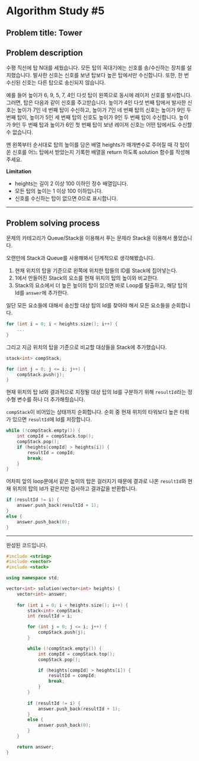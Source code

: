 # Algorithm Study #5

## Problem title: **Tower**

## Problem description
수평 직선에 탑 N대를 세웠습니다. 모든 탑의 꼭대기에는 신호를 송/수신하는 장치를 설치했습니다. 발사한 신호는 신호를 보낸 탑보다 높은 탑에서만 수신합니다. 또한, 한 번 수신된 신호는 다른 탑으로 송신되지 않습니다.

예를 들어 높이가 6, 9, 5, 7, 4인 다섯 탑이 왼쪽으로 동시에 레이저 신호를 발사합니다. 그러면, 탑은 다음과 같이 신호를 주고받습니다. 높이가 4인 다섯 번째 탑에서 발사한 신호는 높이가 7인 네 번째 탑이 수신하고, 높이가 7인 네 번째 탑의 신호는 높이가 9인 두 번째 탑이, 높이가 5인 세 번째 탑의 신호도 높이가 9인 두 번째 탑이 수신합니다. 높이가 9인 두 번째 탑과 높이가 6인 첫 번째 탑이 보낸 레이저 신호는 어떤 탑에서도 수신할 수 없습니다.

맨 왼쪽부터 순서대로 탑의 높이를 담은 배열 heights가 매개변수로 주어질 때 각 탑이 쏜 신호를 어느 탑에서 받았는지 기록한 배열을 return 하도록 solution 함수를 작성해주세요.

**Limitation**  
- heights는 길이 2 이상 100 이하인 정수 배열입니다.
- 모든 탑의 높이는 1 이상 100 이하입니다.
- 신호를 수신하는 탑이 없으면 0으로 표시합니다.
***

## Problem solving process

문제의 카테고리가 Queue/Stack을 이용해서 푸는 문제라 Stack을 이용해서 풀었습니다.

오랜만에 Stack과 Queue를 사용해봐서 단계적으로 생각해봤습니다.

1. 현재 위치의 탑을 기준으로 왼쪽에 위치한 탑들의 ID를 Stack에 집어넣는다.
2. 1에서 만들어진 Stack의 요소를 현재 위치의 탑의 높이와 비교한다.
3. Stack의 요소에서 더 높은 높이의 탑이 있으면 바로 Loop를 탈출하고, 해당 탑의 Id를 ```answer```에 추가한다.

일단 모든 요소들에 대해서 송신할 대상 탑의 Id를 찾아야 해서 모든 요소들을 순회합니다.

``` cpp
for (int i = 0; i < heights.size(); i++) {
    ...
}
```

그리고 지금 위치의 탑을 기준으로 비교할 대상들을 Stack에 추가했습니다.

``` cpp
stack<int> compStack;

for (int j = 0; j <= i; j++) {
    compStack.push(j);
}
```

현재 위치의 탑 Id와 결과적으로 지정될 대상 탑의 Id를 구분하기 위해 ```resultId```라는 정수형 변수를 하나 더 추가해줬습니다.

```compStack```이 비어있는 상태까지 순회합니다. 순회 중 현재 위치의 타워보다 높은 타워가 있으면 ```resultId```에 Id를 저장합니다.

``` cpp
while (!compStack.empty()) {
    int compId = compStack.top();
    compStack.pop();
    if (heights[compId] > heights[i]) {
        resultId = compId;
        break;
    }
}
```

어차피 앞의 loop문에서 같은 높이의 탑은 걸러지기 때문에 결과로 나온 ```resultId```와 현재 위치의 탑의 Id가 같은지만 검사하고 결과값을 반환합니다.

``` cpp
if (resultId != i) {
    answer.push_back(resultId + 1);
}
else {
    answer.push_back(0);
}
```

***

완성된 코드입니다.

``` cpp
#include <string>
#include <vector>
#include <stack>

using namespace std;

vector<int> solution(vector<int> heights) {
    vector<int> answer;
    
    for (int i = 0; i < heights.size(); i++) {
        stack<int> compStack;
        int resultId = i;

        for (int j = 0; j <= i; j++) {
            compStack.push(j);
        }

        while (!compStack.empty()) {
            int compId = compStack.top();
            compStack.pop();

            if (heights[compId] > heights[i]) {
                resultId = compId;
                break;
            }
        }
        
        if (resultId != i) {
            answer.push_back(resultId + 1);
        }
        else {
            answer.push_back(0);
        }
    }

    return answer;
}
```

